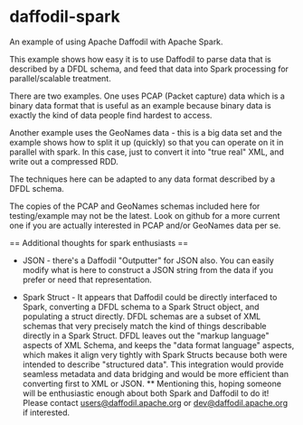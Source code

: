 # daffodil-spark

An example of using Apache Daffodil with Apache Spark.

This example shows how easy it is to use Daffodil to parse
data that is described by a DFDL schema, and feed that data into 
Spark processing for parallel/scalable treatment.

There are two examples. One uses PCAP (Packet capture) data which is a 
binary data format that is useful as an example because binary data is
exactly the kind of data people find hardest to access.

Another example uses the GeoNames data - this is a big data set and the 
example shows how to split it up (quickly) so that you can operate on 
it in parallel with spark. In this case, just to convert it into "true real" XML,
and write out a compressed RDD. 

The techniques here can be adapted to any data format described by
a DFDL schema.

The copies of the PCAP and GeoNames schemas included here for testing/example may not be 
the latest. Look on github for a more current one if you are 
actually interested in PCAP and/or GeoNames data per se.

== Additional thoughts for spark enthusiasts ==

* JSON - there's a Daffodil "Outputter" for JSON also. You can easily
modify what is here to construct a JSON string from the data if you prefer
or need that representation.

* Spark Struct - It appears that Daffodil could be directly interfaced to 
Spark, converting a DFDL schema to a Spark Struct object, and populating a 
struct directly. DFDL schemas are a subset of XML schemas that very precisely 
match the kind of things describable directly in a Spark Struct. DFDL leaves out
the "markup language" aspects of XML Schema, and keeps the "data format language"
aspects, which makes it align very tightly with Spark Structs because both were
intended to describe "structured data". This integration would provide seamless
metadata and data bridging and would be more efficient than converting first to XML or JSON. 
** Mentioning this, hoping someone will be enthusiastic enough about both Spark
and Daffodil to do it! Please contact users@daffodil.apache.org or 
dev@daffodil.apache.org if interested.

